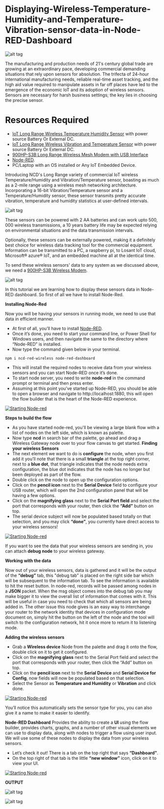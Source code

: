 # Displaying-Wireless-Temperature-Humidity-and-Temperature-Vibration-sensor-data-in-Node-RED-Dashboard

![alt tag](https://github.com/rjrajbir/Displaying-Wireless-Temperature-Humidity-and-Temperature-Vibration-sensor-data-in-Node-RED-Dashboard/blob/master/iot.jpg)

The manufacturing and production needs of 21's century global trade are growing at an extraordinary pace, developing commercial demanding situations that rely upon sensors for absolution. The trifecta of 24-hour international manufacturing needs, reliable real-time asset tracking, and the high aid value required to manipulate assets in far off places have led to the emergence of the economic IoT and its adoption of wireless sensors. Sensors are necessary for harsh business settings; the key lies in choosing the precise sensor.
# Resources Required
- [IoT Long Range Wireless Temperature Humidity Sensor](https://store.ncd.io/product/industrial-long-range-wireless-temperature-humidity-sensor/) with power source Battery Or External DC.
- [IoT Long Range Wireless Vibration and Temperature Sensor](https://store.ncd.io/product/iot-long-range-wireless-vibration-and-temperature-sensor/) with power source Battery Or External DC.
- [900HP-S3B Long Range Wireless Mesh Modem with USB Interface](https://store.ncd.io/product/900hp-s3b-long-range-wireless-mesh-modem-with-usb-interface/)
- [Node-RED](https://nodered.org/docs/getting-started/installation).
- PC/Laptop with an OS installed or Any IoT Embedded Device.

Introducing NCD's Long Range variety of commercial IoT wireless Temperature/Humidity and Vibration/Temperature sensor, boasting as much as a 2-mile range using a wireless mesh networking architecture. Incorporating a 16-bit Vibration/Temperature sensor and a Temperature/Humidity sensor, these sensor transmits pretty accurate vibration, temperature and humidity statistics at user-defined intervals.

![alt tag](https://github.com/rjrajbir/Displaying-Wireless-Temperature-Humidity-and-Temperature-Vibration-sensor-data-in-Node-RED-Dashboard/blob/master/Ncd%20Tem_hum%20and%20vibration_tem%20sensor.png)

These sensors can be powered with 2 AA batteries and can work upto 500, 000 wireless transmissions, a 10 years battery life may be expected relying on environmental situations and the data transmission intervals.

Optionally, these sensors can be externally powered, making it a definitely best choice for wireless data tracking tool for the commercial equipment. Information can be transmitted to a PC, a raspberry pi, to Losant IoT cloud, Microsoft® azure® IoT, and an embedded machine all at the identical time.

To send these wireless sensors' data to any system as we discussed above, we need a [900HP-S3B Wireless Modem](https://store.ncd.io/product/900hp-s3b-long-range-wireless-mesh-modem-with-usb-interface/).

![alt tag](https://github.com/rjrajbir/Displaying-Wireless-Temperature-Humidity-and-Temperature-Vibration-sensor-data-in-Node-RED-Dashboard/blob/master/Zigmo.png)

In this tutorial we are learning how to display these sensors data in Node-RED dashboard. So first of all we have to install Node-Red.

**Installing Node-Red**

Now you will be having your sensors in running mode, we need to use that data in efficient manner.

- At first of all, you’ll have to install [Node-RED](https://nodered.org/docs/getting-started/installation).
- Once it’s done, you need to start your command line, or Power Shell for Windows users, and then navigate the same to the directory where “Node-RED” is installed.
- Now type the command given below in your terminal.
```
npm i ncd-red-wireless node-red-dashboard   
```
- This will install the required nodes to receive data from your wireless sensors and you can start Node-RED once it’s done.
- To start node server, you need to write **node-red** in the command prompt or terminal and then press enter.
- Assuming at this point you’ve started up Node-RED, you should be able to open a browser and navigate to http://localhost:1880, this will open the flow builder that is the heart of the Node-RED experience.

[![Starting Node-red](https://github.com/rjrajbir/Displaying-Wireless-Temperature-Humidity-and-Temperature-Vibration-sensor-data-in-Node-RED-Dashboard/blob/master/Starting%20node-red.JPG)](https://youtu.be/HC19BhuUrqs)

**Steps to build the flow**

- As you have started node-red, you'll be viewing a large blank flow with a list of nodes on the left side, which is known as palette.
- Now type **ncd** in search bar of the palette, go ahead and drag a Wireless Gateway node over to your flow canvas to get started.
**Finding your wireless Sensors**
- The next element we want to do is **configure** the node, when you first add it you’ll note that there is a small **triangle** at the top right corner, next to a **blue dot**, that triangle indicates that the node needs extra configuration, the blue dot indicates that the node has no longer but been deployed as part of the flow.
- Double click on the node to open up the configuration options.
- Click on the **pencil icon** next to the **Serial Device** field to configure your USB router, which will open the 2nd configuration panel that will be having a few options.
- Click on the **magnifying glass** next to the **Serial Port field** and select the port that corresponds with your router, then click the **“Add”** button on top.
- The serial device subject will now be populated based totally on that selection, and you may click **“done”**, you currently have direct access to your wireless sensors!

[![Starting Node-red](https://github.com/rjrajbir/Displaying-Wireless-Temperature-Humidity-and-Temperature-Vibration-sensor-data-in-Node-RED-Dashboard/blob/master/Finding_wireless_sensor.JPG)](https://youtu.be/oScbvN79vTw)

If you want to see the data that your wireless sensors are sending in, you can attach **debug node** to your wireless gateway.

**Working with the data**

Now out of your wireless sensors, data is gathered and it will be the output of the **“debug”** tab, this "debug tab" is placed on the right side bar which will be subsequent to the information tab. To see the information is available to hit the reset button. In node-red, records will be passed among nodes in a **JSON** packet. When the msg object comes into the debug tab you may make bigger it to view the overall list of information that comes with it. This will be useful in case you need to check that which all sensors are being added in. The other issue this node gives is an easy way to interchange your router to the network identity that devices in configuration mode document on, simply hit the button on the left of the node and the tool will switch to the configuration network, hit it once more to return it to listening mode.

**Adding the wireless sensors**
- Grab a **Wireless device** Node from the palette and drag it onto the flow, double click on it to get it configured.
- Click on the **magnifying glass** next to the Serial Port field and select the port that corresponds with your router, then click the “Add” button on top.
- Click on the **pencil icon** next to the **Serial Device** and **Serial Device for Config**, now fields will now be populated based on that selection.
- Select the Sensor as **Temperature and Humidity** or **Vibration** and click done.

[![Starting Node-red](https://github.com/rjrajbir/Displaying-Wireless-Temperature-Humidity-and-Temperature-Vibration-sensor-data-in-Node-RED-Dashboard/blob/master/adding_wireless_sensor.JPG)](https://youtu.be/-wi1_FXGzFE)

You’ll notice this automatically sets the sensor type for you, you can also give it a name to make it easier to identify.

**Node-RED Dashboard**
Provides the ability to create a **UI** using the flow builder, provides charts, graphs, and a number of other visual elements we can use to display data, along with nodes to trigger a flow using user input. We will use some of these nodes to display the data from your wireless sensors.

- Let’s check it out! There is a tab on the top right that says **“Dashboard”**.
- On the top right of that tab is the little **“new window”** icon, click on it to view your UI.

[![Starting Node-red](https://github.com/rjrajbir/Displaying-Wireless-Temperature-Humidity-and-Temperature-Vibration-sensor-data-in-Node-RED-Dashboard/blob/master/dasboard.JPG)]()

**OUTPUT**

![alt tag](https://github.com/rjrajbir/Displaying-Wireless-Temperature-Humidity-and-Temperature-Vibration-sensor-data-in-Node-RED-Dashboard/blob/master/output1.JPG)

![alt tag](https://github.com/rjrajbir/Displaying-Wireless-Temperature-Humidity-and-Temperature-Vibration-sensor-data-in-Node-RED-Dashboard/blob/master/output2.JPG)
